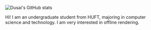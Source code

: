 ![Dusai's GitHub stats](https://github-readme-stats.vercel.app/api?username=GraphicsEnthusiast&show_icons=true&theme=synthwave)

Hi! I am an undergraduate student from HUFT, majoring in computer science and technology. I am very interested in offline rendering.
